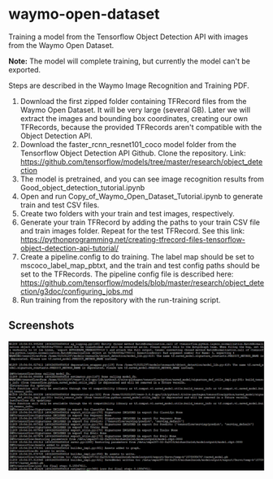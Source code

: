 # waymo-open-dataset
Training a model from the Tensorflow Object Detection API with images from the Waymo Open Dataset.

**Note:** The model will complete training, but currently the model can't be exported.

Steps are described in the Waymo Image Recognition and Training PDF.
1. Download the first zipped folder containing TFRecord files from the Waymo Open Dataset. It will be very large (several GB). Later we will extract the images and bounding box coordinates, creating our own TFRecords, because the provided TFRecords aren't compatible with the Object Detection API. 
2. Download the faster_rcnn_resnet101_coco model folder from the Tensorflow Object Detection API Github. Clone the repository.
Link: https://github.com/tensorflow/models/tree/master/research/object_detection
3. The model is pretrained, and you can see image recognition results from Good_object_detection_tutorial.ipynb
4. Open and run Copy_of_Waymo_Open_Dataset_Tutorial.ipynb to generate train and test CSV files.
5. Create two folders with your train and test images, respectively.
6. Generate your train TFRecord by adding the paths to your train CSV file and train images folder. Repeat for the test TFRecord.
See this link: https://pythonprogramming.net/creating-tfrecord-files-tensorflow-object-detection-api-tutorial/
7. Create a pipeline.config to do training. The label map should be set to mscoco_label_map_pbtxt, and the train and test config paths 
should be set to the TFRecords.
The pipeline config file is described here: https://github.com/tensorflow/models/blob/master/research/object_detection/g3doc/configuring_jobs.md
8. Run training from the repository with the run-training script.

## Screenshots
![model finished training](training_finished.PNG)

